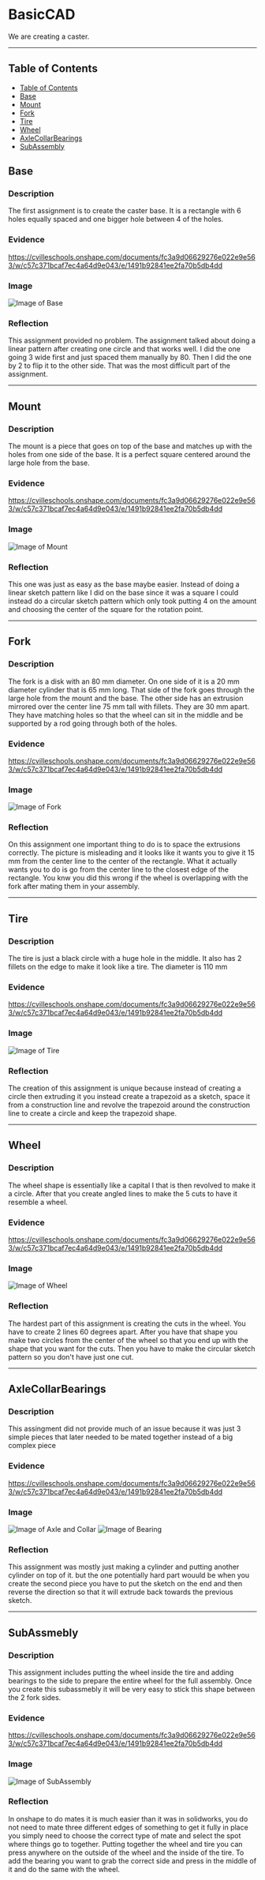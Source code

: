 # BasicCAD

We are creating a caster.

---
## Table of Contents
* [Table of Contents](#Table-of-Contents)
* [Base](#Base)
* [Mount](#Mount)
* [Fork](#Fork)
* [Tire](#Tire)
* [Wheel](#Wheel)
* [AxleCollarBearings](#AxleCollarBearings)
* [SubAssembly](#SubAssembly)

## Base

### Description

The first assignment is to create the caster base. It is a rectangle with 6 holes equally spaced and one bigger hole between 4 of the holes.

### Evidence

https://cvilleschools.onshape.com/documents/fc3a9d06629276e022e9e563/w/c57c371bcaf7ec4a64d9e043/e/1491b92841ee2fa70b5db4dd

### Image

![Image of Base](https://github.com/Olindsa32/BasicCAD/blob/master/CasterProject/Images/CasterBase.png?raw=true)

### Reflection

This assignment provided no problem. The assignment talked about doing a linear pattern after creating one circle and that works well. I did the one going 3 wide first and just spaced them manually by 80. Then I did the one by 2 to flip it to the other side. That was the most difficult part of the assignment.
 
---


## Mount

### Description

The mount is a piece that goes on top of the base and matches up with the holes from one side of the base. It is a perfect square centered around the large hole from the base.

### Evidence

https://cvilleschools.onshape.com/documents/fc3a9d06629276e022e9e563/w/c57c371bcaf7ec4a64d9e043/e/1491b92841ee2fa70b5db4dd

### Image

![Image of Mount](https://github.com/Olindsa32/BasicCAD/blob/master/CasterProject/Images/CasterMount.png?raw=true)

### Reflection

This one was just as easy as the base maybe easier. Instead of doing a linear sketch pattern like I did on the base since it was a square I could instead do a circular sketch pattern which only took putting 4 on the amount and choosing the center of the square for the rotation point.

---


## Fork

### Description

The fork is a disk with an 80 mm diameter. On one side of it is a 20 mm diameter cylinder that is 65 mm long. That side of the fork goes through the large hole from the mount and the base. The other side has an extrusion mirrored over the center line 75 mm tall with fillets. They are 30 mm apart. They have matching holes so that the wheel can sit in the middle and be supported by a rod going through both of the holes. 

### Evidence

https://cvilleschools.onshape.com/documents/fc3a9d06629276e022e9e563/w/c57c371bcaf7ec4a64d9e043/e/1491b92841ee2fa70b5db4dd

### Image

![Image of Fork](https://github.com/Olindsa32/BasicCAD/blob/master/CasterProject/Images/CasterFork.png?raw=true)

### Reflection

On this assignment one important thing to do is to space the extrusions correctly. The picture is misleading and it looks like it wants you to give it 15 mm from the center line to the center of the rectangle. What it actually wants you to do is go from the center line to the closest edge of the rectangle. You knw you did this wrong if the wheel is overlapping with the fork after mating them in your assembly.

---


## Tire

### Description

The tire is just a black circle with a huge hole in the middle. It also has 2 fillets on the edge to make it look like a tire. The diameter is 110 mm

### Evidence

https://cvilleschools.onshape.com/documents/fc3a9d06629276e022e9e563/w/c57c371bcaf7ec4a64d9e043/e/1491b92841ee2fa70b5db4dd

### Image

![Image of Tire](https://github.com/Olindsa32/BasicCAD/blob/master/CasterProject/Images/CasterTire.png?raw=true)


### Reflection

The creation of this assignment is unique because instead of creating a circle then extruding it you instead create a trapezoid as a sketch, space it from a construction line and revolve the trapezoid around the construction line to create a circle and keep the trapezoid shape.

---


## Wheel

### Description

The wheel shape is essentially like a capital I that is then revolved to make it a circle. After that you create angled lines to make the 5 cuts to have it resemble a wheel.

### Evidence

https://cvilleschools.onshape.com/documents/fc3a9d06629276e022e9e563/w/c57c371bcaf7ec4a64d9e043/e/1491b92841ee2fa70b5db4dd

### Image

![Image of Wheel](https://github.com/Olindsa32/BasicCAD/blob/master/CasterProject/Images/CasterWheel.png?raw=true)

### Reflection

The hardest part of this assignment is creating the cuts in the wheel. You have to create 2 lines 60 degrees apart. After you have that shape you make two circles from the center of the wheel so that you end up with the shape that you want for the cuts. Then you have to make the circular sketch pattern so you don't have just one cut.

---


## AxleCollarBearings

### Description

This assingment did not provide much of an issue because it was just 3 simple pieces that later needed to be mated together instead of a big complex piece

### Evidence

https://cvilleschools.onshape.com/documents/fc3a9d06629276e022e9e563/w/c57c371bcaf7ec4a64d9e043/e/1491b92841ee2fa70b5db4dd

### Image

![Image of Axle and Collar](https://github.com/Olindsa32/BasicCAD/blob/master/CasterProject/Images/CasterAxleCollar.png?raw=true)
![Image of Bearing](https://github.com/Olindsa32/BasicCAD/blob/master/CasterProject/Images/CasterBearing.png?raw=true)

### Reflection

This assignment was mostly just making a cylinder and putting another cylinder on top of it. but the one potentially hard part wouuld be when you create the second piece you have to put the sketch on the end and then reverse the direction so that it will extrude back towards the previous sketch.

---


## SubAssmebly

### Description

This assignment includes putting the wheel inside the tire and adding bearings to the side to prepare the entire wheel for the full assembly. Once you create this subassmebly it will be very easy to stick this shape between the 2 fork sides.

### Evidence

https://cvilleschools.onshape.com/documents/fc3a9d06629276e022e9e563/w/c57c371bcaf7ec4a64d9e043/e/1491b92841ee2fa70b5db4dd

### Image

![Image of SubAssembly](https://github.com/Olindsa32/BasicCAD/blob/master/CasterProject/Images/CasterSubAssembly.png?raw=true)

### Reflection

In onshape to do mates it is much easier than it was in solidworks, you do not need to mate three different edges of something to get it fully in place you simply need to choose the correct type of mate and select the spot where things go to together. Putting together the wheel and tire you can press anywhere on the outside of the wheel and the inside of the tire. To add the bearing you want to grab the correct side and press in the middle of it and do the same with the wheel.
